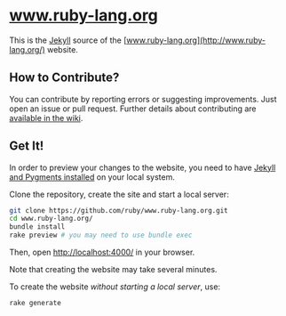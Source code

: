 www.ruby-lang.org
=================

This is the [Jekyll](http://www.jekyllrb.com/) source of
the [www.ruby-lang.org](http://www.ruby-lang.org/) website.

## How to Contribute?

You can contribute by reporting errors or suggesting improvements.
Just open an issue or pull request.
Further details about contributing are
[available in the wiki](https://github.com/ruby/www.ruby-lang.org/wiki).

## Get It!

In order to preview your changes to the website, you need to have
[Jekyll and Pygments installed](https://github.com/mojombo/jekyll/wiki/install)
on your local system.

Clone the repository, create the site and start a local server:

``` bash
git clone https://github.com/ruby/www.ruby-lang.org.git
cd www.ruby-lang.org/
bundle install
rake preview # you may need to use bundle exec
```

Then, open [http://localhost:4000/](http://localhost:4000/) in your browser.

Note that creating the website may take several minutes.

To create the website *without starting a local server*, use:

```
rake generate
```
